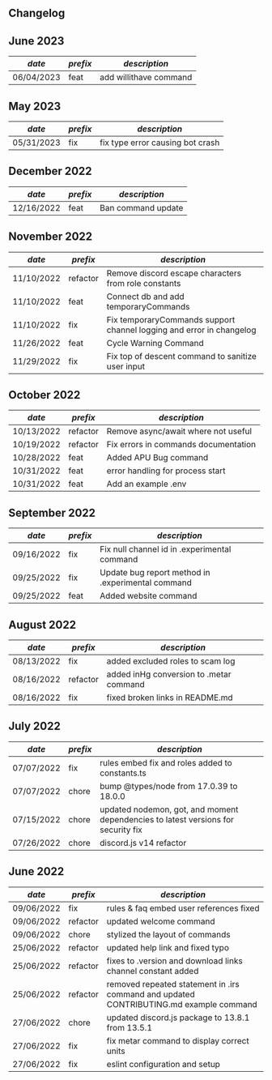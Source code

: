 ## Changelog

## June 2023
| *date*     | *prefix* | *description*          |
| ---------- | -------- | ---------------------- |
| 06/04/2023 | feat     | add willithave command |

## May 2023
| *date*     | *prefix* | *description*                    |
| ---------- | -------- | -------------------------------- |
| 05/31/2023 | fix      | fix type error causing bot crash |

## December 2022
| *date*     | *prefix* | *description*      |
| ---------- | -------- | ------------------ |
| 12/16/2022 | feat     | Ban command update |

## November 2022
| *date*     | *prefix* | *description*                                                        |
| ---------- | -------- | -------------------------------------------------------------------- |
| 11/10/2022 | refactor | Remove discord escape characters from role constants                 |
| 11/10/2022 | feat     | Connect db and add temporaryCommands                                 |
| 11/10/2022 | fix      | Fix temporaryCommands support channel logging and error in changelog |
| 11/26/2022 | feat     | Cycle Warning Command                                                |
| 11/29/2022 | fix      | Fix top of descent command to sanitize user input                    |


## October 2022
| *date*     | *prefix* | *description*                        |
| ---------- | -------- | ------------------------------------ |
| 10/13/2022 | refactor | Remove async/await where not useful  |
| 10/19/2022 | refactor | Fix errors in commands documentation |
| 10/28/2022 | feat     | Added APU Bug command                |
| 10/31/2022 | feat     | error handling for process start     |
| 10/31/2022 | feat     | Add an example .env                  |



## September 2022
| *date*     | *prefix* | *description*                                     |
| ---------- | -------- | ------------------------------------------------- |
| 09/16/2022 | fix      | Fix null channel id in .experimental command      |
| 09/25/2022 | fix      | Update bug report method in .experimental command |
| 09/25/2022 | feat     | Added website command                             |

## August 2022
| *date*     | *prefix* | *description*                           |
| ---------- | -------- | --------------------------------------- |
| 08/13/2022 | fix      | added excluded roles to scam log        |
| 08/16/2022 | refactor | added inHg conversion to .metar command |
| 08/16/2022 | fix      | fixed broken links in README.md         |

## July 2022
| *date*     | *prefix* | *description*                                                                     |
| ---------- | -------- | --------------------------------------------------------------------------------- |
| 07/07/2022 | fix      | rules embed fix and roles added to constants.ts                                   |
| 07/07/2022 | chore    | bump @types/node from 17.0.39 to 18.0.0                                           |
| 07/15/2022 | chore    | updated nodemon, got, and moment dependencies to latest versions for security fix |
| 07/26/2022 | chore    | discord.js v14 refactor                                                           |

## June 2022

| *date*     | *prefix* | *description*                                                                          |
| ---------- | -------- | -------------------------------------------------------------------------------------- |
| 09/06/2022 | fix      | rules & faq embed user references fixed                                                |
| 09/06/2022 | refactor | updated welcome command                                                                |
| 09/06/2022 | chore    | stylized the layout of commands                                                        |
| 25/06/2022 | refactor | updated help link and fixed typo                                                       |
| 25/06/2022 | refactor | fixes to .version and download links channel constant added                            |
| 25/06/2022 | refactor | removed repeated statement in .irs command and updated CONTRIBUTING.md example command |
| 27/06/2022 | chore    | updated discord.js package to 13.8.1 from 13.5.1                                       |
| 27/06/2022 | fix      | fix metar command to display correct units                                             |
| 27/06/2022 | fix      | eslint configuration and setup                                                         |
